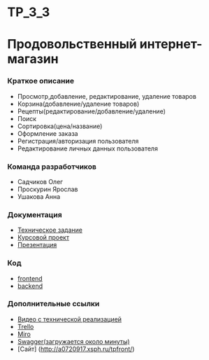 # TP_3_3
# Продовольственный интернет-магазин
### Краткое описание
* Просмотр,добавление, редактирование, удаление товаров
* Корзина(добавление/удаление товаров)
* Рецепты(редактирование/добавление/удаление)
* Поиск
* Сортировка(цена/название)
* Оформление заказа
* Регистрация/авторизация пользователя
* Редактирование личных данных пользователя
### Команда разработчиков
* Садчиков Олег
* Проскурин Ярослав
* Ушакова Анна
### Документация
* [Техническое задание](https://github.com/KiditsGood/TP_3_3/blob/main/documents/%D0%A2%D0%B5%D1%85%D0%BD%D0%B8%D1%87%D0%B5%D1%81%D0%BA%D0%BE%D0%B5%20%D0%B7%D0%B0%D0%B4%D0%B0%D0%BD%D0%B8%D0%B5.pdf)
* [Курсовой проект](https://github.com/KiditsGood/TP_3_3/blob/main/documents/Kursovoy_proekt.pdf)
* [Презентация](https://github.com/KiditsGood/TP_3_3/blob/main/documents/presentation.pdf)
### Код
* [frontend](https://github.com/KiditsGood/TP_3_3/tree/main/app/frontend)
* [backend](https://github.com/KiditsGood/TP_3_3/tree/main/app/backend)
### Дополнительные ссылки
* [Видео с технической реализацией](https://drive.google.com/file/d/1XZmNEQUJJL3lyv8C-V4tss9Ob3JMKAik/view?usp=sharing)
* [Trello](https://trello.com/b/YBszugLl/%D1%82%D0%BF-3-3)
* [Miro](https://miro.com/app/board/uXjVOFAVB90=/?invite_link_id=535054746845)
* [Swagger(загружается около минуты)](https://tp3-3.herokuapp.com/swagger-ui/index.html)
* [Сайт] (http://a0720917.xsph.ru/tpfront/)

